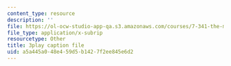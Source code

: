 ```yaml
---
content_type: resource
description: ''
file: https://ol-ocw-studio-app-qa.s3.amazonaws.com/courses/7-341-the-microbiome-and-drug-delivery-cross-species-communication-in-health-and-disease-spring-2018/a5a445a048e459d5b1427f2ee845e6d2_blD8f7MOhFQ.vtt
file_type: application/x-subrip
resourcetype: Other
title: 3play caption file
uid: a5a445a0-48e4-59d5-b142-7f2ee845e6d2
---
```

